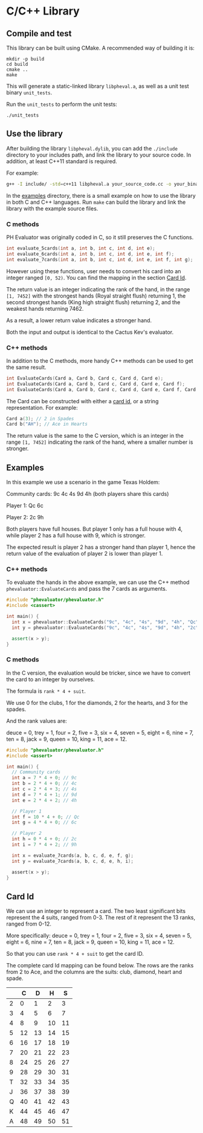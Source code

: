 # C/C++ Library

## Compile and test

This library can be built using CMake. A recommended way of building it is:

```
mkdir -p build
cd build
cmake ..
make
```

This will generate a static-linked library `libpheval.a`, as well as
a unit test binary `unit_tests`.

Run the `unit_tests` to perform the unit tests:

```
./unit_tests
```

## Use the library

After building the library `libpheval.dylib`, you can add the `./include`
directory to your includes path, and link the library to your source
code. In addition, at least C++11 standard is required.

For example:

```bash
g++ -I include/ -std=c++11 libpheval.a your_source_code.cc -o your_binary
```

In the [examples](examples) directory, there is a small example on how to
use the library in both C and C++ languages. Run `make` can build the library
and link the library with the example source files.

### C methods

PH Evaluator was originally coded in C, so it still preserves the C functions.

```cpp
int evaluate_5cards(int a, int b, int c, int d, int e);
int evaluate_6cards(int a, int b, int c, int d, int e, int f);
int evaluate_7cards(int a, int b, int c, int d, int e, int f, int g);
```

However using these functions, user needs to convert his card into an integer
ranged `[0, 52)`. You can find the mapping in the section [Card Id](#cardid).

The return value is an integer indicating the rank of the hand, in the range
`[1, 7452]` with the strongest hands (Royal straight flush) returning 1, the
second strongest hands (King high straight flush) returning 2, and the weakest
hands returning 7462.

As a result, a lower return value indicates a stronger hand.

Both the input and output is identical to the Cactus Kev's evaluator.

### C++ methods

In addition to the C methods, more handy C++ methods can be used to get the
same result.

```cpp
int EvaluateCards(Card a, Card b, Card c, Card d, Card e);
int EvaluateCards(Card a, Card b, Card c, Card d, Card e, Card f);
int EvaluateCards(Card a, Card b, Card c, Card d, Card e, Card f, Card g);
```

The Card can be constructed with either a [card id](#cardid), or a string
representation. For example:

```cpp
Card a(3); // 2 in Spades
Card b("AH"); // Ace in Hearts
```

The return value is the same to the C version, which is an integer in the
range `[1, 7452]` indicating the rank of the hand, where a smaller number
is stronger.

## Examples

In this example we use a scenario in the game Texas Holdem:

Community cards: 9c 4c 4s 9d 4h (both players share this cards)

Player 1: Qc 6c

Player 2: 2c 9h

Both players have full houses. But player 1 only has a full house with 4,
while player 2 has a full house with 9, which is stronger.

The expected result is player 2 has a stronger hand than player 1, hence
the return value of the evaluation of player 2 is lower than player 1.

### C++ methods

To evaluate the hands in the above example, we can use the C++ method
`phevaluator::EvaluateCards` and pass the 7 cards as arguments.

```c++
#include "phevaluator/phevaluator.h"
#include <cassert>

int main() {
  int x = phevaluator::EvaluateCards("9c", "4c", "4s", "9d", "4h", "Qc", "6c");
  int y = phevaluator::EvaluateCards("9c", "4c", "4s", "9d", "4h", "2c", "9h");

  assert(x > y);
}
```

### C methods

In the C version, the evaluation would be tricker, since we have to convert
the card to an integer by ourselves.

The formula is `rank * 4 + suit`.

We use 0 for the clubs, 1 for the diamonds, 2 for the hearts, and 3 for the
spades.

And the rank values are:

deuce = 0, trey = 1, four = 2, five = 3, six = 4, seven = 5, eight = 6,
nine = 7, ten = 8, jack = 9, queen = 10, king = 11, ace = 12.

```c
#include "phevaluator/phevaluator.h"
#include <assert>

int main() {
  // Community cards
  int a = 7 * 4 + 0; // 9c
  int b = 2 * 4 + 0; // 4c
  int c = 2 * 4 + 3; // 4s
  int d = 7 * 4 + 1; // 9d
  int e = 2 * 4 + 2; // 4h

  // Player 1
  int f = 10 * 4 + 0; // Qc
  int g = 4 * 4 + 0; // 6c

  // Player 2
  int h = 0 * 4 + 0; // 2c
  int i = 7 * 4 + 2; // 9h

  int x = evaluate_7cards(a, b, c, d, e, f, g);
  int y = evaluate_7cards(a, b, c, d, e, h, i);

  assert(x > y);
}
```

<a name="cardid"></a>
## Card Id

We can use an integer to represent a card. The two least significant bits
represent the 4 suits, ranged from 0-3. The rest of it represent the 13
ranks, ranged from 0-12.

More specifically:
deuce = 0, trey = 1, four = 2, five = 3, six = 4, seven = 5, eight = 6,
nine = 7, ten = 8, jack = 9, queen = 10, king = 11, ace = 12.

So that you can use `rank * 4 + suit` to get the card ID.
 
The complete card Id mapping can be found below. The rows are the ranks
from 2 to Ace, and the columns are the suits: club, diamond, heart and spade.

|   | C | D | H | S |
|---|---|---|---|---|
| 2 | 0 | 1 | 2 | 3 |
| 3 | 4 | 5 | 6 | 7 |
| 4 | 8 | 9 | 10| 11|
| 5 | 12| 13| 14| 15|
| 6 | 16| 17| 18| 19|
| 7 | 20| 21| 22| 23|
| 8 | 24| 25| 26| 27|
| 9 | 28| 29| 30| 31|
| T | 32| 33| 34| 35|
| J | 36| 37| 38| 39|
| Q | 40| 41| 42| 43|
| K | 44| 45| 46| 47|
| A | 48| 49| 50| 51|
